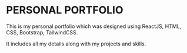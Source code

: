 # PERSONAL PORTFOLIO

This is my personal portfolio which was designed using ReactJS, HTML, CSS, Bootstrap, TailwindCSS.

It includes all my details along with my projects and skills.
